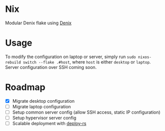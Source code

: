 # Nix 

Modular Denix flake using [Denix](https://github.com/yunfachi/denix)

# Usage

To modify the configuration on laptop or server, simply run `sudo nixos-rebuild switch --flake .#host`, where `host` is either `desktop` or `laptop`.  Server configuration over SSH coming soon.

# Roadmap

- [x] Migrate desktop configuration
- [ ] Migrate laptop configuration
- [ ] Setup common server config (allow SSH access, static IP configuration)
- [ ] Setup hypervisor server config
- [ ] Scalable deployment with [deploy-rs](https://github.com/serokell/deploy-rs)
